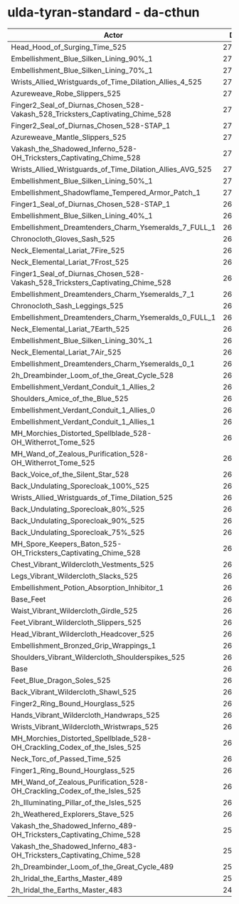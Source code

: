 # ulda-tyran-standard - da-cthun
| Actor | DPS | Increase |
|---|:---:|:---:|
|Head_Hood_of_Surging_Time_525|277184|3.80%|
|Embellishment_Blue_Silken_Lining_90%_1|273191|2.31%|
|Embellishment_Blue_Silken_Lining_70%_1|271877|1.82%|
|Wrists_Allied_Wristguards_of_Time_Dilation_Allies_4_525|271785|1.78%|
|Azureweave_Robe_Slippers_525|271680|1.74%|
|Finger2_Seal_of_Diurnas_Chosen_528-Vakash_528_Tricksters_Captivating_Chime_528|271392|1.63%|
|Finger2_Seal_of_Diurnas_Chosen_528-STAP_1|271356|1.62%|
|Azureweave_Mantle_Slippers_525|271172|1.55%|
|Vakash_the_Shadowed_Inferno_528-OH_Tricksters_Captivating_Chime_528|270868|1.44%|
|Wrists_Allied_Wristguards_of_Time_Dilation_Allies_AVG_525|270798|1.41%|
|Embellishment_Blue_Silken_Lining_50%_1|270474|1.29%|
|Embellishment_Shadowflame_Tempered_Armor_Patch_1|270329|1.24%|
|Finger1_Seal_of_Diurnas_Chosen_528-STAP_1|269999|1.11%|
|Embellishment_Blue_Silken_Lining_40%_1|269905|1.08%|
|Embellishment_Dreamtenders_Charm_Ysemeralds_7_FULL_1|269831|1.05%|
|Chronocloth_Gloves_Sash_525|269695|1.00%|
|Neck_Elemental_Lariat_7Fire_525|269513|0.93%|
|Neck_Elemental_Lariat_7Frost_525|269447|0.91%|
|Finger1_Seal_of_Diurnas_Chosen_528-Vakash_528_Tricksters_Captivating_Chime_528|269300|0.85%|
|Embellishment_Dreamtenders_Charm_Ysemeralds_7_1|269286|0.85%|
|Chronocloth_Sash_Leggings_525|269274|0.84%|
|Embellishment_Dreamtenders_Charm_Ysemeralds_0_FULL_1|269240|0.83%|
|Neck_Elemental_Lariat_7Earth_525|269206|0.82%|
|Embellishment_Blue_Silken_Lining_30%_1|269057|0.76%|
|Neck_Elemental_Lariat_7Air_525|268651|0.61%|
|Embellishment_Dreamtenders_Charm_Ysemeralds_0_1|268637|0.60%|
|2h_Dreambinder_Loom_of_the_Great_Cycle_528|268522|0.56%|
|Embellishment_Verdant_Conduit_1_Allies_2|268469|0.54%|
|Shoulders_Amice_of_the_Blue_525|268469|0.54%|
|Embellishment_Verdant_Conduit_1_Allies_0|268455|0.53%|
|Embellishment_Verdant_Conduit_1_Allies_1|268314|0.48%|
|MH_Morchies_Distorted_Spellblade_528-OH_Witherrot_Tome_525|268277|0.47%|
|MH_Wand_of_Zealous_Purification_528-OH_Witherrot_Tome_525|268129|0.41%|
|Back_Voice_of_the_Silent_Star_528|268117|0.41%|
|Back_Undulating_Sporecloak_100%_525|268005|0.37%|
|Wrists_Allied_Wristguards_of_Time_Dilation_525|267929|0.34%|
|Back_Undulating_Sporecloak_80%_525|267888|0.32%|
|Back_Undulating_Sporecloak_90%_525|267838|0.30%|
|Back_Undulating_Sporecloak_75%_525|267785|0.28%|
|MH_Spore_Keepers_Baton_525-OH_Tricksters_Captivating_Chime_528|267467|0.16%|
|Chest_Vibrant_Wildercloth_Vestments_525|267455|0.16%|
|Legs_Vibrant_Wildercloth_Slacks_525|267447|0.16%|
|Embellishment_Potion_Absorption_Inhibitor_1|267290|0.10%|
|Base_Feet|267220|0.07%|
|Waist_Vibrant_Wildercloth_Girdle_525|267192|0.06%|
|Feet_Vibrant_Wildercloth_Slippers_525|267185|0.06%|
|Head_Vibrant_Wildercloth_Headcover_525|267125|0.04%|
|Embellishment_Bronzed_Grip_Wrappings_1|267084|0.02%|
|Shoulders_Vibrant_Wildercloth_Shoulderspikes_525|267058|0.01%|
|Base|267028|0.00%|
|Feet_Blue_Dragon_Soles_525|267016|0.00%|
|Back_Vibrant_Wildercloth_Shawl_525|266988|-0.01%|
|Finger2_Ring_Bound_Hourglass_525|266930|-0.04%|
|Hands_Vibrant_Wildercloth_Handwraps_525|266854|-0.07%|
|Wrists_Vibrant_Wildercloth_Wristwraps_525|266643|-0.14%|
|MH_Morchies_Distorted_Spellblade_528-OH_Crackling_Codex_of_the_Isles_525|266322|-0.26%|
|Neck_Torc_of_Passed_Time_525|266314|-0.27%|
|Finger1_Ring_Bound_Hourglass_525|266174|-0.32%|
|MH_Wand_of_Zealous_Purification_528-OH_Crackling_Codex_of_the_Isles_525|266077|-0.36%|
|2h_Illuminating_Pillar_of_the_Isles_525|265338|-0.63%|
|2h_Weathered_Explorers_Stave_525|264030|-1.12%|
|Vakash_the_Shadowed_Inferno_489-OH_Tricksters_Captivating_Chime_528|259032|-2.99%|
|Vakash_the_Shadowed_Inferno_483-OH_Tricksters_Captivating_Chime_528|257551|-3.55%|
|2h_Dreambinder_Loom_of_the_Great_Cycle_489|251746|-5.72%|
|2h_Iridal_the_Earths_Master_489|251608|-5.77%|
|2h_Iridal_the_Earths_Master_483|249626|-6.52%|

